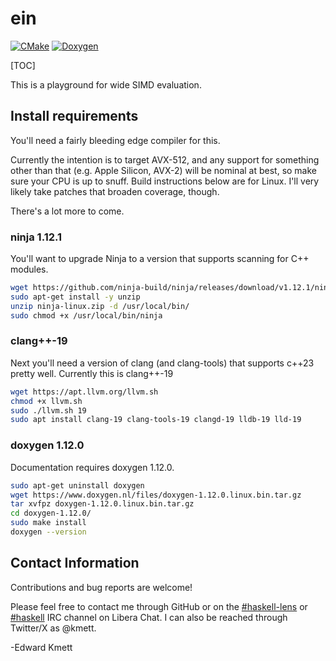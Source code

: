 # ein

[![CMake](https://github.com/ekmett/ein/actions/workflows/cmake.yml/badge.svg)](https://github.com/ekmett/ein/actions/workflows/cmake.yml)
[![Doxygen](https://img.shields.io/badge/docs-doxygen-blue.svg)](https://ekmett.github.io/ein/)

[TOC]

This is a playground for wide SIMD evaluation.

## Install requirements

You'll need a fairly bleeding edge compiler for this.

Currently the intention is to target AVX-512, and any support for something other than that (e.g. Apple Silicon, AVX-2)
will be nominal at best, so make sure your CPU is up to snuff. Build instructions below are for Linux. I'll very likely
take patches that broaden coverage, though.

There's a lot more to come.

### ninja 1.12.1

You'll want to upgrade Ninja to a version that supports scanning for C++ modules.

```bash
wget https://github.com/ninja-build/ninja/releases/download/v1.12.1/ninja-linux.zip
sudo apt-get install -y unzip
unzip ninja-linux.zip -d /usr/local/bin/
sudo chmod +x /usr/local/bin/ninja
```

### clang++-19

Next you'll need a version of clang (and clang-tools) that supports c++23 pretty well. Currently this is clang++-19

```bash
wget https://apt.llvm.org/llvm.sh
chmod +x llvm.sh
sudo ./llvm.sh 19
sudo apt install clang-19 clang-tools-19 clangd-19 lldb-19 lld-19
```

### doxygen 1.12.0

Documentation requires doxygen 1.12.0.

```bash
sudo apt-get uninstall doxygen
wget https://www.doxygen.nl/files/doxygen-1.12.0.linux.bin.tar.gz
tar xvfpz doxygen-1.12.0.linux.bin.tar.gz
cd doxygen-1.12.0/
sudo make install
doxygen --version
```

## Contact Information

Contributions and bug reports are welcome!

Please feel free to contact me through GitHub or on the [\#haskell-lens](https://web.libera.chat/#haskell-lens) or [\#haskell](https://web.libera.chat/#haskell) IRC channel on Libera Chat. I can also be reached through Twitter/X as \@kmett.

-Edward Kmett
